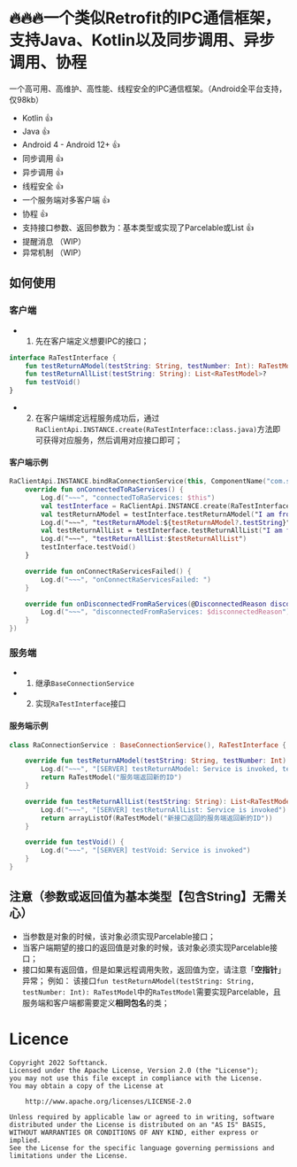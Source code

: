 # 🔥🔥🔥一个类似Retrofit的IPC通信框架，支持Java、Kotlin以及同步调用、异步调用、协程
一个高可用、高维护、高性能、线程安全的IPC通信框架。（Android全平台支持，仅98kb）
- Kotlin 👍
- Java 👍
- Android 4 - Android 12+ 👍
- 同步调用 👍
- 异步调用 👍
- 线程安全 👍 
- 一个服务端对多客户端 👍
- 协程 👍
- 支持接口参数、返回参数为：基本类型或实现了Parcelable或List<out Parcelable> 👍
- 提醒消息 （WIP）  
- 异常机制 （WIP）
## 如何使用
### 客户端
- 1. 先在客户端定义想要IPC的接口；
```kotlin
interface RaTestInterface {
    fun testReturnAModel(testString: String, testNumber: Int): RaTestModel?
    fun testReturnAllList(testString: String): List<RaTestModel>?
    fun testVoid()
}
```
- 2. 在客户端绑定远程服务成功后，通过 ```RaClientApi.INSTANCE.create(RaTestInterface::class.java)```方法即可获得对应服务，然后调用对应接口即可；
#### 客户端示例    
```kotlin
RaClientApi.INSTANCE.bindRaConnectionService(this, ComponentName("com.softtanck.ramessageservice", "com.softtanck.ramessageservice.RaConnectionService"), object : BindStateListener {
    override fun onConnectedToRaServices() {
        Log.d("~~~", "connectedToRaServices: $this")
        val testInterface = RaClientApi.INSTANCE.create(RaTestInterface::class.java)
        val testReturnAModel = testInterface.testReturnAModel("I am from the caller", 1)
        Log.d("~~~", "testReturnAModel:${testReturnAModel?.testString}")
        val testReturnAllList = testInterface.testReturnAllList("I am from the caller")
        Log.d("~~~", "testReturnAllList:$testReturnAllList")
        testInterface.testVoid()
    }

    override fun onConnectRaServicesFailed() {
        Log.d("~~~", "onConnectRaServicesFailed: ")
    }

    override fun onDisconnectedFromRaServices(@DisconnectedReason disconnectedReason: Int) {
        Log.d("~~~", "disconnectedFromRaServices: $disconnectedReason")
    }
})
```
### 服务端
- 1. 继承```BaseConnectionService```
- 2. 实现```RaTestInterface```接口
#### 服务端示例    
```kotlin
class RaConnectionService : BaseConnectionService(), RaTestInterface {

    override fun testReturnAModel(testString: String, testNumber: Int): RaTestModel {
        Log.d("~~~", "[SERVER] testReturnAModel: Service is invoked, testString:$testString, testNumber:$testNumber")
        return RaTestModel("服务端返回新的ID")
    }

    override fun testReturnAllList(testString: String): List<RaTestModel> {
        Log.d("~~~", "[SERVER] testReturnAllList: Service is invoked")
        return arrayListOf(RaTestModel("新接口返回的服务端返回新的ID"))
    }

    override fun testVoid() {
        Log.d("~~~", "[SERVER] testVoid: Service is invoked")
    }
}
```
## 注意（参数或返回值为基本类型【包含String】**无需关心**）
- 当参数是对象的时候，该对象必须实现Parcelable接口；
- 当客户端期望的接口的返回值是对象的时候，该对象必须实现Parcelable接口；
- 接口如果有返回值，但是如果远程调用失败，返回值为空，请注意「**空指针**」异常；
例如：
该接口```fun testReturnAModel(testString: String, testNumber: Int): RaTestModel```中的```RaTestModel```需要实现Parcelable，且服务端和客户端都需要定义**相同包名**的类；
# Licence
```
Copyright 2022 Softtanck.
Licensed under the Apache License, Version 2.0 (the "License");
you may not use this file except in compliance with the License.
You may obtain a copy of the License at

    http://www.apache.org/licenses/LICENSE-2.0

Unless required by applicable law or agreed to in writing, software
distributed under the License is distributed on an "AS IS" BASIS,
WITHOUT WARRANTIES OR CONDITIONS OF ANY KIND, either express or implied.
See the License for the specific language governing permissions and
limitations under the License.
```
